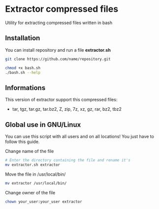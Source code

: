 # Extractor compressed files

Utility for extracting compressed files written in bash

## Installation

You can install repository and run a file **extractor.sh**

```sh
git clone https://github.com/name/repository.git 
```

```sh
chmod +x bash.sh
./bash.sh --help
```

## Informations

This version of extractor support this compressed files:

- tar, tgz, tar.gz, tar.bz2, Z, zip, 7z, xz, gz, rar, bz2, tbz2

## Global use in GNU/Linux

You can use this script with all users and on all locations! You just have to follow this guide.

Change name of the file

```sh
# Enter the directory containing the file and rename it's
mv extractor.sh extractor
```

Move the file in /usr/local/bin/

```sh
mv extractor /usr/local/bin/
```

Change owner of the file

```sh
chown your_user:your_user extractor
```
